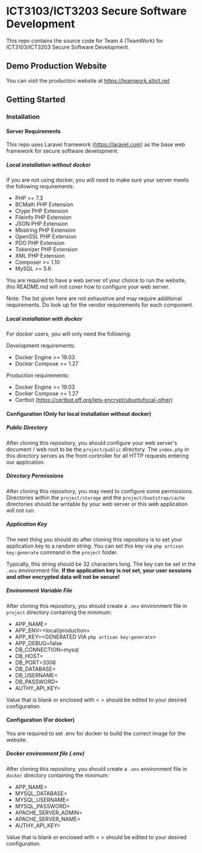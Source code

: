 # ICT3103/ICT3203 Secure Software Development
This repo contains the source code for Team 4 (TeamWork) for ICT3103/ICT3203 Secure Software Development.

## Demo Production Website
You can visit the production website at https://teamwork.sitict.net

## Getting Started

### Installation

#### Server Requirements
This repo uses Laravel framework (https://laravel.com) as the base web framework for secure software development.

##### Local installation without docker

If you are not using docker, you will need to make sure your server meets the following requirements:

* PHP >= 7.3
* BCMath PHP Extension
* Ctype PHP Extension
* Fileinfo PHP Extension
* JSON PHP Extension
* Mbstring PHP Extension
* OpenSSL PHP Extension
* PDO PHP Extension
* Tokenizer PHP Extension
* XML PHP Extension
* Composer >= 1.10
* MySQL >= 5.6

You are required to have a web server of your choice to run the website, this README.md will not cover how to configure your web server.

Note: The list given here are not exhaustive and may require additional requirements. Do look up for the vendor requirements for each component.

##### Local installation with docker

For docker users, you will only need the following:

Development requirements:

* Docker Engine >= 19.03
* Docker Compose >= 1.27

Production requirements:

* Docker Engine >= 19.03
* Docker Compose >= 1.27
* Certbot (https://certbot.eff.org/lets-encrypt/ubuntufocal-other)

#### Configuration (Only for local installation without docker)

##### Public Directory

After cloning this repository, you should configure your web server's document / web root to be the `project/public` directory.
The `index.php` in this directory serves as the front controller for all HTTP requests entering our application.

##### Directory Permissions

After cloning this repository, you may need to configure some permissions.
Directories within the `project/storage` and the `project/bootstrap/cache` directories should be writable by your web server or this web application will not run.

##### Application Key

The next thing you should do after cloning this repository is to set your application key to a random string.
You can set this key via `php artisan key:generate` command in the `project` folder.

Typically, this string should be 32 characters long. The key can be set in the `.env` environment file. **If the application key is not set, your user sessions and other encrypted data will not be secure!**

##### Environment Variable File

After cloning this repository, you should create a `.env` environment file in `project` directory containing the minimum:

* APP_NAME=
* APP_ENV=<local/production>
* APP_KEY=<GENERATED VIA `php artisan key:generate`>
* APP_DEBUG=false
* DB_CONNECTION=mysql
* DB_HOST=
* DB_PORT=3306
* DB_DATABASE=
* DB_USERNAME=
* DB_PASSWORD=
* AUTHY_API_KEY=

Value that is blank or enclosed with < > should be edited to your desired configuration.

#### Configuration (For docker)

You are required to set .env for docker to build the correct image for the website.

##### Docker environment file (.env)

After cloning this repository, you should create a `.env` environment file in `docker` directory containing the minimum:

* APP_NAME=
* MYSQL_DATABASE=
* MYSQL_USERNAME=
* MYSQL_PASSWORD=
* APACHE_SERVER_ADMIN=
* APACHE_SERVER_NAME=
* AUTHY_API_KEY=

Value that is blank or enclosed with < > should be edited to your desired configuration.
